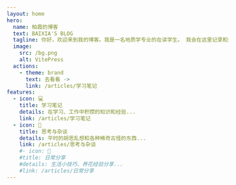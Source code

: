 ```yaml
---
layout: home
hero:
  name: 柏霞的博客
  text: BAIXIA'S BLOG
  tagline: 你好，欢迎来到我的博客。我是一名地质学专业的在读学生。 我会在这里记录和分享一些自己学习和思考的内容。
  image:
    src: /bg.png
    alt: VitePress
  actions:
    - theme: brand
      text: 去看看 ->
      link: /articles/学习笔记
features:
  - icon: 💻
    title: 学习笔记
    details: 在学习、工作中积攒的知识和经验...
    link: /articles/学习笔记
  - icon: 🤔
    title: 思考与杂谈
    details: 平时的胡思乱想和各种稀奇古怪的东西...
    link: /articles/思考与杂谈
    #- icon: 🌼
    #title: 日常分享
    #details: 生活小技巧、养花经验分享...
    #link: /articles/日常分享
---
```

